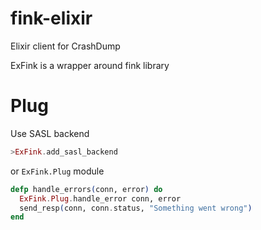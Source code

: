# fink-elixir
Elixir client for CrashDump

ExFink is a wrapper around fink library

Plug
====

Use SASL backend

```elixir
>ExFink.add_sasl_backend
```

or `ExFink.Plug` module

```elixir
defp handle_errors(conn, error) do
  ExFink.Plug.handle_error conn, error
  send_resp(conn, conn.status, "Something went wrong")
end
```
